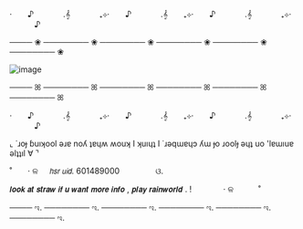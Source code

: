 ‧  ‎ ‎ ‎ ‎ ‎ ‎          ♪ ‎ ‎ ‎ ‎ ‎ ‎ ‎ ‎ ‎ ‎ ‎ ‎ .𝄞‎ ‎ ‎ ‎ ‎ ‎ ‎‎ ‎ ‎ ‎ ‎ ‎ ‎  ₊⊹‧  ‎ ‎ ‎ ‎ ‎ ‎          ♪ ‎ ‎ ‎ ‎ ‎ ‎ ‎ ‎ ‎ ‎ ‎ ‎ .𝄞‎ ‎ ‎ ‎ ‎ ‎ ‎‎ ‎ ‎ ‎ ‎ ‎ ‎  ₊⊹‧  ‎ ‎ ‎ ‎ ‎ ‎          ♪ ‎ ‎ ‎ ‎ ‎ ‎ ‎ ‎ ‎ ‎ ‎ ‎ .𝄞‎ ‎ ‎ ‎ ‎ ‎ ‎‎ ‎ ‎ ‎ ‎ ‎ ‎  ₊⊹‧  ‎ ‎ ‎ ‎ ‎ ‎       ‎ ‎ ‎ ‎   ‎ ‎ ‎    ♪ ‎ ‎ ‎ ‎


──── ❀ ──────── ❀ ──────── ❀ ──────── ❀ ──────── ❀ ──────── ❀


![image](https://github.com/user-attachments/assets/caff2250-cbe5-42ee-bdf9-d6ed45ff7bd6)



──── ꕤ ──────── ꕤ ──────── ꕤ ──────── ꕤ ──────── ꕤ ──────── ꕤ

‧  ‎ ‎ ‎ ‎ ‎ ‎          ♪ ‎ ‎ ‎ ‎ ‎ ‎ ‎ ‎ ‎ ‎ ‎ ‎ .𝄞‎ ‎ ‎ ‎ ‎ ‎ ‎‎ ‎ ‎ ‎ ‎ ‎ ‎  ₊⊹‧  ‎ ‎ ‎ ‎ ‎ ‎          ♪ ‎ ‎ ‎ ‎ ‎ ‎ ‎ ‎ ‎ ‎ ‎ ‎ .𝄞‎ ‎ ‎ ‎ ‎ ‎ ‎‎ ‎ ‎ ‎ ‎ ‎ ‎  ₊⊹‧  ‎ ‎ ‎ ‎ ‎ ‎          ♪ ‎ ‎ ‎ ‎ ‎ ‎ ‎ ‎ ‎ ‎ ‎ ‎ .𝄞‎ ‎ ‎ ‎ ‎ ‎ ‎‎ ‎ ‎ ‎ ‎ ‎ ‎  ₊⊹‧  ‎ ‎ ‎ ‎ ‎ ‎       ‎ ‎ ‎ ‎   ‎ ‎ ‎    ♪ ‎ ‎ ‎ ‎


⌞ ˙ɹoɟ ɓuıʞool ǝɹɐ noʎ ʇɐɥʍ ʍouʞ I ʞuıɥʇ I ˙ɹǝqɯɐɥɔ ʎɯ ɟo ɹoolɟ ǝɥʇ uo 'lɐɯıuɐ ǝlʇʇıl ∀ ⌝





 ˚ ‎ ‎ ‎ ‎ ‎ ‎ ‧ ଳ                      ‎ ‎ ‎ ‎ ‎𝘩𝘴𝘳 𝘶𝘪𝘥. 601489000‎ ‎ ‎ ‎ ‎ ‎ ‎ ‎ ‎ ‎ ‎ ‎ ‎ ‎ ‎ ‎  ଓ.


 
                            

                                                                                                                                                                                                                                                                                 

 𝙡𝙤𝙤𝙠 𝙖𝙩 𝙨𝙩𝙧𝙖𝙬 𝙞𝙛 𝙪 𝙬𝙖𝙣𝙩 𝙢𝙤𝙧𝙚 𝙞𝙣𝙛𝙤 , 𝙥𝙡𝙖𝙮 𝙧𝙖𝙞𝙣𝙬𝙤𝙧𝙡𝙙 . ! ‎ ‎ ‎ ‎ ‎ ‎ ‎ ‎ ‎ ‎ ‎ ‎ ‎  ‧ ଳ ‎ ‎ ‎ ‎ ‎  ‎ ‎ ‎ ‎ ‎  ˚

  ──── ಇ. ──────── ಇ. ──────── ಇ. ──────── ಇ. ──────── ಇ. ──────── ಇ.
